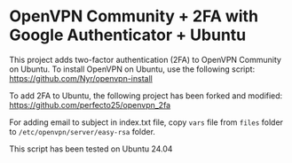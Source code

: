 # OpenVPN Community + 2FA with Google Authenticator + Ubuntu

This project adds two-factor authentication (2FA) to OpenVPN Community on Ubuntu.
To install OpenVPN on Ubuntu, use the following script:
https://github.com/Nyr/openvpn-install

To add 2FA to Ubuntu, the following project has been forked and modified:
https://github.com/perfecto25/openvpn_2fa

For adding email to subject in index.txt file, copy `vars` file from `files` folder to `/etc/openvpn/server/easy-rsa` folder.

This script has been tested on Ubuntu 24.04
